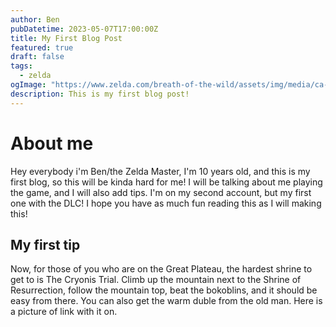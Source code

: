 ```yaml
---
author: Ben
pubDatetime: 2023-05-07T17:00:00Z
title: My First Blog Post
featured: true
draft: false
tags:
  - zelda
ogImage: "https://www.zelda.com/breath-of-the-wild/assets/img/media/ca-coldweather-thumb.jpg"
description: This is my first blog post!
---
```


# About me

Hey everybody i'm Ben/the Zelda Master, I'm 10 years old, and this is my first blog, so this will be kinda hard for me! I will be talking about me playing the game, and I will also add tips. I'm on my second account, but my first one with the DLC! I hope you have as much fun reading this as I will making this!

## My first tip

Now, for those of you who are on the Great Plateau, the hardest shrine to get to is The Cryonis Trial. Climb up the mountain next to the Shrine of Resurrection, follow the mountain top, beat the bokoblins, and it should be easy from there. You can also get the warm duble from the old man. Here is a picture of link with it on.

